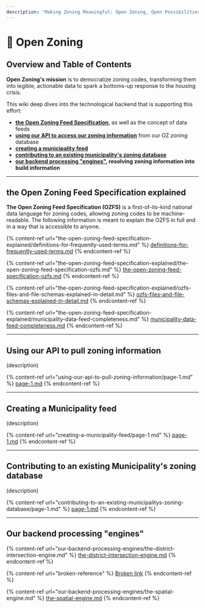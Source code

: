 ```yaml
---
description: 'Making Zoning Meaningful: Open Zoning, Open Possibilities'
---
```


# 🙌 Open Zoning

## Overview and Table of Contents

**Open Zoning's mission** is to democratize zoning codes, transforming them into legible, actionable data to spark a bottoms-up response to the housing crisis.&#x20;

This wiki deep dives into the technological backend that is supporting this effort:

* [**the Open Zoning Feed Specification**](./#the-open-zoning-feed-specification-explained), as well as the concept of data feeds
* [**using our API to access our zoning information**](./#using-our-api-to-pull-zoning-information) from our OZ zoning database
* [**creating a municipality feed** ](./#creating-a-municipality-feed)
* [**contributing to an existing municipality's zoning database**](./#contributing-to-an-existing-municipalitys-zoning-database)
* [**our backend processing "engines"**](./#our-backend-processing-engines)**, resolving zoning information into build information**

***

## the Open Zoning Feed Specification explained

**The Open Zoning Feed Specification (OZFS)** is a first-of-its-kind national data language for zoning codes, allowing zoning codes to be machine-readable. The following information is meant to explain the OZFS in full and in a way that is accessible to anyone.

{% content-ref url="the-open-zoning-feed-specification-explained/definitions-for-frequently-used-terms.md" %}
[definitions-for-frequently-used-terms.md](the-open-zoning-feed-specification-explained/definitions-for-frequently-used-terms.md)
{% endcontent-ref %}

{% content-ref url="the-open-zoning-feed-specification-explained/the-open-zoning-feed-specification-ozfs.md" %}
[the-open-zoning-feed-specification-ozfs.md](the-open-zoning-feed-specification-explained/the-open-zoning-feed-specification-ozfs.md)
{% endcontent-ref %}

{% content-ref url="the-open-zoning-feed-specification-explained/ozfs-files-and-file-schemas-explained-in-detail.md" %}
[ozfs-files-and-file-schemas-explained-in-detail.md](the-open-zoning-feed-specification-explained/ozfs-files-and-file-schemas-explained-in-detail.md)
{% endcontent-ref %}

{% content-ref url="the-open-zoning-feed-specification-explained/municipality-data-feed-completeness.md" %}
[municipality-data-feed-completeness.md](the-open-zoning-feed-specification-explained/municipality-data-feed-completeness.md)
{% endcontent-ref %}

***

## Using our API to pull zoning information

(description)

{% content-ref url="using-our-api-to-pull-zoning-information/page-1.md" %}
[page-1.md](using-our-api-to-pull-zoning-information/page-1.md)
{% endcontent-ref %}

***

## Creating a Municipality feed

(description)

{% content-ref url="creating-a-municipality-feed/page-1.md" %}
[page-1.md](creating-a-municipality-feed/page-1.md)
{% endcontent-ref %}

***

## Contributing to an existing Municipality's zoning database

(description)

{% content-ref url="contributing-to-an-existing-municipalitys-zoning-database/page-1.md" %}
[page-1.md](contributing-to-an-existing-municipalitys-zoning-database/page-1.md)
{% endcontent-ref %}

***

## Our backend processing "engines"

{% content-ref url="our-backend-processing-engines/the-district-intersection-engine.md" %}
[the-district-intersection-engine.md](our-backend-processing-engines/the-district-intersection-engine.md)
{% endcontent-ref %}

{% content-ref url="broken-reference" %}
[Broken link](broken-reference)
{% endcontent-ref %}

{% content-ref url="our-backend-processing-engines/the-spatial-engine.md" %}
[the-spatial-engine.md](our-backend-processing-engines/the-spatial-engine.md)
{% endcontent-ref %}
